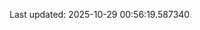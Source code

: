 <!-- lastfm -->
<p align="center"></p>

<!--START_SECTION:last-updated-->
Last updated: 2025-10-29 00:56:19.587340
<!--END_SECTION:last-updated-->
